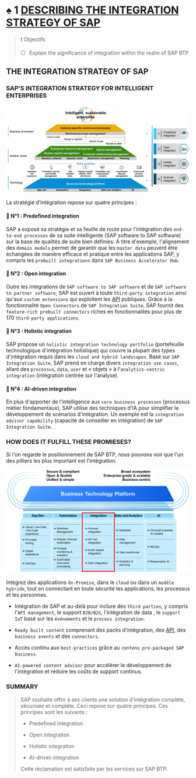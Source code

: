 # ♠ 1 [DESCRIBING THE INTEGRATION STRATEGY OF SAP](https://learning.sap.com/learning-journeys/developing-with-sap-integration-suite/describing-the-integration-strategy-of-sap_b4888fe7-2084-40f1-a89b-ca0f93933c78)

> :exclamation: Objectifs
>
> - [ ] Explain the significance of integration within the realm of SAP BTP

## THE INTEGRATION STRATEGY OF SAP

### SAP'S INTEGRATION STRATEGY FOR INTELLIGENT ENTERPRISES

![](./RESSOURCES/CLD900_20_U2L1_001.png)

La stratégie d’intégration repose sur quatre principes :

#### :small_red_triangle_down: N°1 : Predefined integration

SAP a exposé sa stratégie et sa feuille de route pour l'intégration des `end-to-end processes` de sa suite intelligente (SAP software to SAP software) sur la base de qualités de suite bien définies. À titre d'exemple, l'alignement des `domain models` permet de garantir que les `master data` peuvent être échangées de manière efficace et pratique entre les applications SAP, y compris les `prebuilt integrations` dans `SAP Business Accelerator Hub`.

#### :small_red_triangle_down: N°2 : Open integration

Outre les intégrations de `SAP software to SAP software` et de `SAP software to partner software`, SAP est ouvert à toute `third-party integration` ainsi qu'aux `custom extensions` qui exploitent les [API](../☼%20UNIT%200%20-%20Lexicon/♠%20API.md) publiques. Grâce à la fonctionnalité `Open Connectors` de `SAP Integration Suite`, SAP fournit des `feature-rich prebuilt connectors` riches en fonctionnalités pour plus de 170 `third-party applications`.

#### :small_red_triangle_down: N°3 : Holistic integration

SAP propose un `holistic integration technology portfolio` (portefeuille technologique d'intégration holistique) qui couvre la plupart des types d'intégration requis dans les `cloud and hybrid landscapes`. Basé sur `SAP Integration Suite`, SAP prend en charge divers `integration use cases`, allant des `processus`, `data`, `user` et « objets » à l'`analytics-centric integration` (intégration centrée sur l'analyse).

#### :small_red_triangle_down: N°4 : AI-driven integration

En plus d'apporter de l'intelligence aux `core business processes` (processus métier fondamentaux), SAP utilise des techniques d'IA pour simplifier le développement de scénarios d'intégration. Un exemple est la `integration advisor capability` (capacité de conseiller en intégration) de `SAP Integration Suite`.

### HOW DOES IT FULFILL THESE PROMIESES?

Si l'on regarde le positionnement de SAP BTP, nous pouvons voir que l'un des pilliers les plus important est l'intégration.

![](./RESSOURCES/CLD900_20_U2L1_002.png)

Intégrez des applications `On-Premise`, dans le `cloud` ou dans un `modèle hybride`, tout en connectant en toute sécurité les applications, les processus et les personnes.

- Intégration de SAP et au-delà pour inclure des `third parties`, y compris l'`API management`, le support `B2B/B2G`, l'intégration de data , le `support IoT` basé sur les `événements` et le `process integration`.

- `Ready built content` comprenant des packs d'intégration, des [API](../☼%20UNIT%200%20-%20Lexicon/♠%20API.md), des `business events` et des `connectors`.

- Accès continu aux `best-practices` grâce au `contenu pre-packaged SAP business`.

- `AI-powered content advisor` pour accélérer le développement de l'intégration et réduire les coûts de support continus.

### SUMMARY

> SAP souhaite offrir à ses clients une solution d'intégration complète, sécurisée et complète. Ceci repose sur quatre principes. Ces principes sont les suivants :
>
> - Predefined integration
>
> - Open integration
>
> - Holistic integration
>
> - AI-driven integration
>
> Cette réclamation est satisfaite par les services sur SAP BTP.
